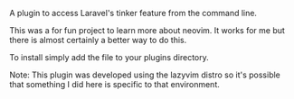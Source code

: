 A plugin to access Laravel's tinker feature from the command line.

This was a for fun project to learn more about neovim. It works for me but there is almost certainly a better way to do this. 

To install simply add the file to your plugins directory. 

Note: This plugin was developed using the lazyvim distro so it's possible that something I did here is specific to that environment.  
